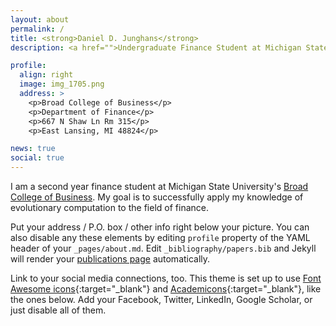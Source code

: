 ```yaml
---
layout: about
permalink: /
title: <strong>Daniel D. Junghans</strong> 
description: <a href="">Undergraduate Finance Student at Michigan State University</a>  | danjunghans@gmail.com

profile:
  align: right
  image: img_1705.png
  address: >
    <p>Broad College of Business</p>
    <p>Department of Finance</p>
    <p>667 N Shaw Ln Rm 315</p>
    <p>East Lansing, MI 48824</p>

news: true
social: true
---
```


I am a second year finance student at Michigan State University's [Broad College of Business](https://broad.msu.edu/). My goal is to successfully apply my knowledge of evolutionary computation to the field of finance. 

Put your address / P.O. box / other info right below your picture. You can also disable any these elements by editing `profile` property of the YAML header of your `_pages/about.md`. Edit `_bibliography/papers.bib` and Jekyll will render your [publications page](/al-folio/publications/) automatically.

Link to your social media connections, too. This theme is set up to use [Font Awesome icons](http://fortawesome.github.io/Font-Awesome/){:target="\_blank"} and [Academicons](https://jpswalsh.github.io/academicons/){:target="\_blank"}, like the ones below. Add your Facebook, Twitter, LinkedIn, Google Scholar, or just disable all of them.
